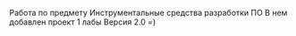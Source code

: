 Работа по предмету Инструментальные средства разработки ПО
В нем добавлен проект 1 лабы 
Версия 2.0 =)